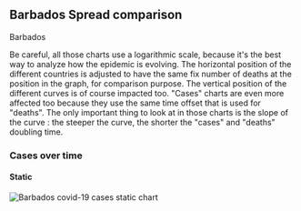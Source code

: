 ## Barbados Spread comparison 

Barbados



Be careful, all those charts use a logarithmic scale, because it's the best way to analyze how the epidemic is evolving. 
The horizontal position of the different countries is adjusted to have the same fix number of deaths at the position in the graph, for comparison purpose.
The vertical position of the different curves is of course impacted too.
"Cases" charts are even more affected too because they use the same time offset that is used for "deaths".
The only important thing to look at in those charts is the slope of the curve : the steeper the curve, the shorter the "cases" and "deaths" doubling time.


 
### Cases over time
 
#### Static
![Barbados covid-19 cases static chart](https://raw.githubusercontent.com/madlag/coronavirus_study/master/notebooks/graphs/2020-03-20/countries/Barbados/2020-03-20_Barbados_deaths.png "Barbados covid-19 cases static chart")   

